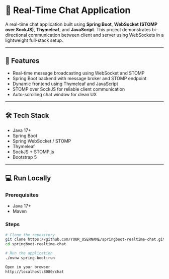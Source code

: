 # 💬 Real-Time Chat Application

A real-time chat application built using **Spring Boot**, **WebSocket (STOMP over SockJS)**, **Thymeleaf**, and **JavaScript**. This project demonstrates bi-directional communication between client and server using WebSockets in a lightweight full-stack setup.

---

## 🚀 Features

- Real-time message broadcasting using WebSocket and STOMP
- Spring Boot backend with message broker and STOMP endpoint
- Dynamic frontend using Thymeleaf and JavaScript
- STOMP over SockJS for reliable client communication
- Auto-scrolling chat window for clean UX

---

## 🛠️ Tech Stack

- Java 17+
- Spring Boot
- Spring WebSocket / STOMP
- Thymeleaf
- SockJS + STOMP.js
- Bootstrap 5

---


## 💻 Run Locally

### Prerequisites

- Java 17+
- Maven

### Steps

```bash
# Clone the repository
git clone https://github.com/YOUR_USERNAME/springboot-realtime-chat.git
cd springboot-realtime-chat

# Run the application
./mvnw spring-boot:run

Open in your browser
http://localhost:8080/chat




